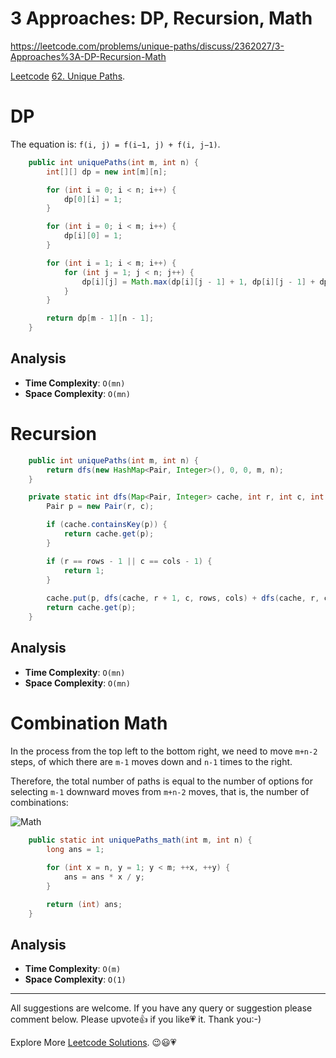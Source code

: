 # 3 Approaches: DP, Recursion, Math

https://leetcode.com/problems/unique-paths/discuss/2362027/3-Approaches%3A-DP-Recursion-Math

[Leetcode](https://leetcode.com/) [62. Unique Paths](https://leetcode.com/problems/unique-paths).

# DP

The equation is: `f(i, j) = f(i−1, j) + f(i, j−1)`.

```java
    public int uniquePaths(int m, int n) {
        int[][] dp = new int[m][n];

        for (int i = 0; i < n; i++) {
            dp[0][i] = 1;
        }

        for (int i = 0; i < m; i++) {
            dp[i][0] = 1;
        }

        for (int i = 1; i < m; i++) {
            for (int j = 1; j < n; j++) {
                dp[i][j] = Math.max(dp[i][j - 1] + 1, dp[i][j - 1] + dp[i - 1][j]);
            }
        }

        return dp[m - 1][n - 1];
    }
```

## Analysis

- **Time Complexity**: `O(mn)`
- **Space Complexity**: `O(mn)`


# Recursion

```java
    public int uniquePaths(int m, int n) {
        return dfs(new HashMap<Pair, Integer>(), 0, 0, m, n);
    }

    private static int dfs(Map<Pair, Integer> cache, int r, int c, int rows, int cols) {
        Pair p = new Pair(r, c);

        if (cache.containsKey(p)) {
            return cache.get(p);
        }

        if (r == rows - 1 || c == cols - 1) {
            return 1;
        }
        
        cache.put(p, dfs(cache, r + 1, c, rows, cols) + dfs(cache, r, c + 1, rows, cols));
        return cache.get(p);
    }
```

## Analysis

- **Time Complexity**: `O(mn)`
- **Space Complexity**: `O(mn)`

# Combination Math

In the process from the top left to the bottom right, we need to move `m+n-2` steps, of which there are `m-1` moves down and `n-1` times to the right. 

Therefore, the total number of paths is equal to the number of options for selecting `m-1` downward moves from `m+n-2` moves, that is, the number of combinations:

![Math](https://assets.leetcode.com/users/images/0baf8e61-1310-4b2a-ae81-0080c3c6bf4a_1659313208.5660436.png)

```java
    public static int uniquePaths_math(int m, int n) {
        long ans = 1;
        
        for (int x = n, y = 1; y < m; ++x, ++y) {
            ans = ans * x / y;
        }

        return (int) ans;
    }
```

## Analysis

- **Time Complexity**: `O(m)`
- **Space Complexity**: `O(1)`

------------

All suggestions are welcome. 
If you have any query or suggestion please comment below.
Please upvote👍 if you like💗 it. Thank you:-)

Explore More [Leetcode Solutions](https://leetcode.com/discuss/general-discussion/1868912/My-Leetcode-Solutions-All-In-One). 😉😃💗
